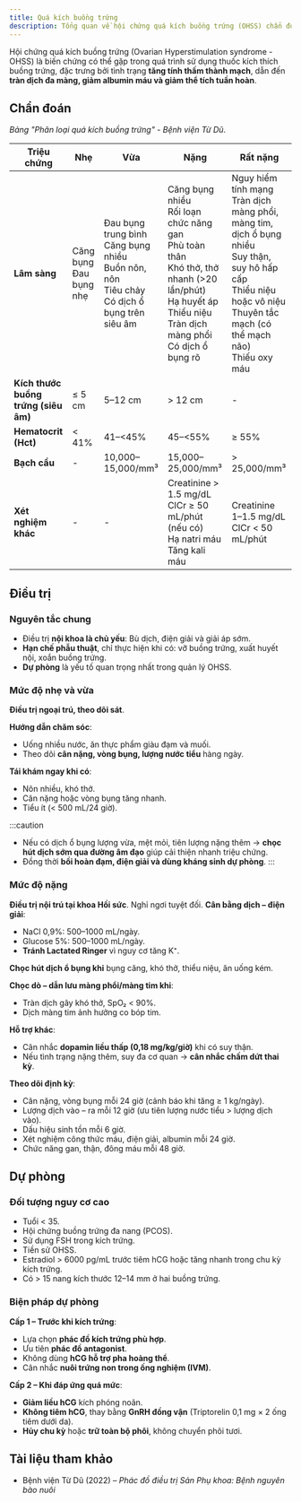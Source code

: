 ```yaml
---
title: Quá kích buồng trứng
description: Tổng quan về hội chứng quá kích buồng trứng (OHSS) chẩn đoán, điều trị.
---
```


Hội chứng quá kích buồng trứng (Ovarian Hyperstimulation syndrome - OHSS) là biến chứng có thể gặp trong quá trình sử dụng thuốc kích thích buồng trứng, đặc trưng bởi tình trạng **tăng tính thấm thành mạch**, dẫn đến **tràn dịch đa màng, giảm albumin máu và giảm thể tích tuần hoàn**.

## Chẩn đoán

_Bảng "Phân loại quá kích buồng trứng" - Bệnh viện Từ Dũ_.

| Triệu chứng                          | Nhẹ                       | Vừa                                                                                                 | Nặng                                                                                                                                                                     | Rất nặng                                                                                                                                                                             |
| ------------------------------------ | ------------------------- | --------------------------------------------------------------------------------------------------- | ------------------------------------------------------------------------------------------------------------------------------------------------------------------------ | ------------------------------------------------------------------------------------------------------------------------------------------------------------------------------------ |
| **Lâm sàng**                         | Căng bụng<br>Đau bụng nhẹ | Đau bụng trung bình<br>Căng bụng nhiều<br>Buồn nôn, nôn<br>Tiêu chảy<br>Có dịch ổ bụng trên siêu âm | Căng bụng nhiều<br>Rối loạn chức năng gan<br>Phù toàn thân<br>Khó thở, thở nhanh (>20 lần/phút)<br>Hạ huyết áp<br>Thiểu niệu<br>Tràn dịch màng phổi<br>Có dịch ổ bụng rõ | Nguy hiểm tính mạng<br>Tràn dịch màng phổi, màng tim, dịch ổ bụng nhiều<br>Suy thận, suy hô hấp cấp<br>Thiểu niệu hoặc vô niệu<br>Thuyên tắc mạch (có thể mạch não)<br>Thiếu oxy máu |
| **Kích thước buồng trứng (siêu âm)** | ≤ 5 cm                    | 5–12 cm                                                                                             | > 12 cm                                                                                                                                                                  | -                                                                                                                                                                                    |
| **Hematocrit (Hct)**                 | < 41%                     | 41–<45%                                                                                             | 45–<55%                                                                                                                                                                  | ≥ 55%                                                                                                                                                                                |
| **Bạch cầu**                         | -                         | 10,000–15,000/mm³                                                                                   | 15,000–25,000/mm³                                                                                                                                                        | > 25,000/mm³                                                                                                                                                                         |
| **Xét nghiệm khác**                  | -                         | -                                                                                                   | Creatinine > 1.5 mg/dL<br>ClCr ≥ 50 mL/phút (nếu có)<br>Hạ natri máu<br>Tăng kali máu                                                                                    | Creatinine 1–1.5 mg/dL<br>ClCr < 50 mL/phút                                                                                                                                          |

## Điều trị

### Nguyên tắc chung

- Điều trị **nội khoa là chủ yếu**: Bù dịch, điện giải và giải áp sớm.
- **Hạn chế phẫu thuật**, chỉ thực hiện khi có: vỡ buồng trứng, xuất huyết nội, xoắn buồng trứng.
- **Dự phòng** là yếu tố quan trọng nhất trong quản lý OHSS.

### Mức độ nhẹ và vừa

**Điều trị ngoại trú, theo dõi sát**.

**Hướng dẫn chăm sóc**:

- Uống nhiều nước, ăn thực phẩm giàu đạm và muối.
- Theo dõi **cân nặng, vòng bụng, lượng nước tiểu** hàng ngày.

**Tái khám ngay khi có**:

- Nôn nhiều, khó thở.
- Cân nặng hoặc vòng bụng tăng nhanh.
- Tiểu ít (< 500 mL/24 giờ).

:::caution

- Nếu có dịch ổ bụng lượng vừa, mệt mỏi, tiên lượng nặng thêm → **chọc hút dịch sớm qua đường âm đạo** giúp cải thiện nhanh triệu chứng.
- Đồng thời **bồi hoàn đạm, điện giải và dùng kháng sinh dự phòng**.
  :::

### Mức độ nặng

**Điều trị nội trú tại khoa Hồi sức**. Nghỉ ngơi tuyệt đối.
**Cân bằng dịch – điện giải**:

- NaCl 0,9%: 500–1000 mL/ngày.
- Glucose 5%: 500–1000 mL/ngày.
- **Tránh Lactated Ringer** vì nguy cơ tăng K⁺.

**Chọc hút dịch ổ bụng khi** bụng căng, khó thở, thiểu niệu, ăn uống kém.

**Chọc dò – dẫn lưu màng phổi/màng tim khi**:

- Tràn dịch gây khó thở, SpO₂ < 90%.
- Dịch màng tim ảnh hưởng co bóp tim.

**Hỗ trợ khác**:

- Cân nhắc **dopamin liều thấp (0,18 mg/kg/giờ)** khi có suy thận.
- Nếu tình trạng nặng thêm, suy đa cơ quan → **cân nhắc chấm dứt thai kỳ**.

**Theo dõi định kỳ**:

- Cân nặng, vòng bụng mỗi 24 giờ (cảnh báo khi tăng ≥ 1 kg/ngày).
- Lượng dịch vào – ra mỗi 12 giờ (ưu tiên lượng nước tiểu > lượng dịch vào).
- Dấu hiệu sinh tồn mỗi 6 giờ.
- Xét nghiệm công thức máu, điện giải, albumin mỗi 24 giờ.
- Chức năng gan, thận, đông máu mỗi 48 giờ.

## Dự phòng

### Đối tượng nguy cơ cao

- Tuổi < 35.
- Hội chứng buồng trứng đa nang (PCOS).
- Sử dụng FSH trong kích trứng.
- Tiền sử OHSS.
- Estradiol > 6000 pg/mL trước tiêm hCG hoặc tăng nhanh trong chu kỳ kích trứng.
- Có > 15 nang kích thước 12–14 mm ở hai buồng trứng.

### Biện pháp dự phòng

**Cấp 1 – Trước khi kích trứng**:

- Lựa chọn **phác đồ kích trứng phù hợp**.
- Ưu tiên **phác đồ antagonist**.
- Không dùng **hCG hỗ trợ pha hoàng thể**.
- Cân nhắc **nuôi trứng non trong ống nghiệm (IVM)**.

**Cấp 2 – Khi đáp ứng quá mức**:

- **Giảm liều hCG** kích phóng noãn.
- **Không tiêm hCG**, thay bằng **GnRH đồng vận** (Triptorelin 0,1 mg × 2 ống tiêm dưới da).
- **Hủy chu kỳ** hoặc **trữ toàn bộ phôi**, không chuyển phôi tươi.

## Tài liệu tham khảo

- Bệnh viện Từ Dũ (2022) – _Phác đồ điều trị Sản Phụ khoa: Bệnh nguyên bào nuôi_
